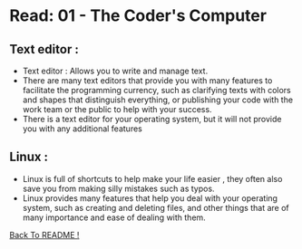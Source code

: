 # Read: 01 - The Coder's Computer

## Text editor :

* Text editor : Allows you to write and manage text.
* There are many text editors that provide you with many features to facilitate the programming currency, such as clarifying texts with colors and shapes that distinguish everything, or publishing your code with the work team or the public to help with your success.
* There is a text editor for your operating system, but it will not provide you with any additional features
 
## Linux :

* Linux is full of shortcuts to help make your life easier , they often also save you from making silly mistakes such as typos.
* Linux provides many features that help you deal with your operating system, such as creating and deleting files, and other things that are of many importance and ease of dealing with them.


[ Back To README !]( https://yousefabujalboush.github.io/reading-notes/ )